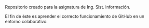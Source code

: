 Repositorio creado para la asignatura de Ing. Sist. Información.

El fin de éste es aprender el correcto funcionamiento de GitHub en un entorno colaborativo.
